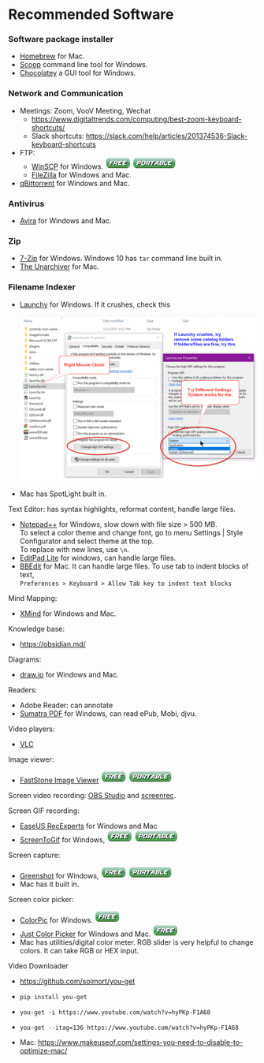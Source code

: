 # Recommended Software

### Software package installer
- [Homebrew](https://brew.sh/) for Mac.
- [Scoop](https://scoop.sh/) command line tool for Windows.
- [Chocolatey](https://chocolatey.org/) a GUI tool for Windows.

### Network and Communication
- Meetings: Zoom, VooV Meeting, Wechat
    - https://www.digitaltrends.com/computing/best-zoom-keyboard-shortcuts/
    - Slack shortcuts: https://slack.com/help/articles/201374536-Slack-keyboard-shortcuts
- FTP: 
  - [WinSCP](https://winscp.net/eng/index.php) for Windows. ![free](free.png) ![portable](portable.png)
  - [FileZilla](https://filezilla-project.org/) for Windows and Mac.
- [qBittorrent](https://www.qbittorrent.org/) for Windows and Mac.

### Antivirus
- [Avira](https://www.avira.com) for Windows and Mac.

### Zip
- [7-Zip](https://www.7-zip.org/) for Windows. Windows 10 has ```tar``` command line built in.
- [The Unarchiver](https://theunarchiver.com/) for Mac.

### Filename Indexer 
- [Launchy](https://www.launchy.net/) for Windows. If it crushes, check this  

  ![tip](launchy.png) 
  
- Mac has SpotLight built in.

Text Editor: has syntax highlights, reformat content, handle large files.
- [Notepad++](https://notepad-plus-plus.org/) for Windows, slow down with file size > 500 MB.  
  To select a color theme and change font, go to menu Settings | Style Configurator and select theme
  at the top.  
  To replace with new lines, use `\n`.
- [EditPad Lite](https://www.editpadlite.com/) for windows, can handle large files.
- [BBEdit](https://www.barebones.com/products/bbedit/) for Mac. It can handle large files. 
  To use tab to indent blocks of text,   
    ```Preferences > Keyboard > Allow Tab key to indent text blocks```

Mind Mapping: 
- [XMind](https://www.xmind.net/) for Windows and Mac.

Knowledge base:
- https://obsidian.md/

Diagrams: 
- [draw.io](https://www.draw.io) for Windows and Mac.

Readers:
- Adobe Reader: can annotate
- [Sumatra PDF](https://www.sumatrapdfreader.org/free-pdf-reader.html) for Windows, 
  can read ePub, Mobi, djvu.

Video players: 
- [VLC](https://www.videolan.org/)

Image viewer: 
- [FastStone Image Viewer](https://www.faststone.org/download.htm)
  ![free](free.png) ![portable](portable.png)

Screen video recording: [OBS Studio](https://obsproject.com/) and 
  [screenrec](https://screenrec.com/screen-recorder/). 

Screen GIF recording:
- [EaseUS RecExperts](https://www.easeus.com/screen-recording-tips/gif-recorders.html)
  for Windows and Mac
- [ScreenToGif](https://www.screentogif.com/) for Windows, ![free](free.png) ![portable](portable.png)

Screen capture: 
- [Greenshot](https://getgreenshot.org/) for Windows, 
  ![free](free.png) ![portable](portable.png)
- Mac has it built in.

Screen color picker: 
- [ColorPic](http://www.iconico.com/colorpic/) for Windows. ![free](free.png)
- [Just Color Picker](https://annystudio.com/software/colorpicker/) for Windows and Mac. ![free](free.png)
- Mac has utilities/digital color meter. RGB slider is very helpful to change colors. It can take RGB or HEX input.

Video Downloader
- https://github.com/soimort/you-get
- `pip install you-get`
- `you-get -i https://www.youtube.com/watch?v=hyPKp-F1A68`
- `you-get --itag=136 https://www.youtube.com/watch?v=hyPKp-F1A68`

- Mac: https://www.makeuseof.com/settings-you-need-to-disable-to-optimize-mac/

